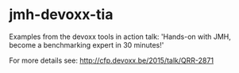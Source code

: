 # jmh-devoxx-tia

Examples from the devoxx tools in action talk: 'Hands-on with JMH, become a benchmarking expert in 30 minutes!'

For more details see: http://cfp.devoxx.be/2015/talk/QRR-2871
